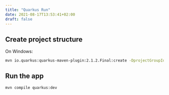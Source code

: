 ```yaml
---
title: "Quarkus Run"
date: 2021-08-17T13:53:41+02:00
draft: false
---
```


## Create project structure

On Windows:
```sh
mvn io.quarkus:quarkus-maven-plugin:2.1.2.Final:create -DprojectGroupId=org.acme -DprojectArtifactId=%1 -DclassName="org.acme.getting.started.GreetingResource" -Dpath="/hello"
```

## Run the app
```sh
mvn compile quarkus:dev
```


